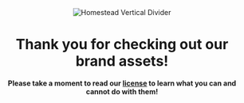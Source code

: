 <div style="text-align:center;">
  <img src="https://cdn.modrinth.com/data/cached_images/5b22205d972d2006c6bd3ff913524a33f8a5761e.png" alt="Homestead Vertical Divider">
  <h1>Thank you for checking out our brand assets!</h1>
  <b>Please take a moment to read our <a href="https://github.com/iamtokimi/homestead/blob/main/LICENSE.md">license</a> to learn what you can and cannot do with them!</b>
</div>

